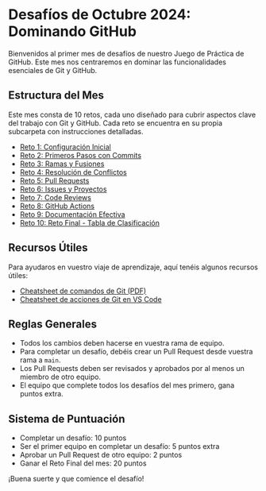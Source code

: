 # Desafíos de Octubre 2024: Dominando GitHub

Bienvenidos al primer mes de desafíos de nuestro Juego de Práctica de GitHub. Este mes nos centraremos en dominar las funcionalidades esenciales de Git y GitHub.

## Estructura del Mes

Este mes consta de 10 retos, cada uno diseñado para cubrir aspectos clave del trabajo con Git y GitHub. Cada reto se encuentra en su propia subcarpeta con instrucciones detalladas.

- [Reto 1: Configuración Inicial](./reto1/README.md)
- [Reto 2: Primeros Pasos con Commits](./reto2/README.md)
- [Reto 3: Ramas y Fusiones](./reto3/README.md)
- [Reto 4: Resolución de Conflictos](./reto4/README.md)
- [Reto 5: Pull Requests](./reto5/README.md)
- [Reto 6: Issues y Proyectos](./reto6/README.md)
- [Reto 7: Code Reviews](./reto7/README.md)
- [Reto 8: GitHub Actions](./reto8/README.md)
- [Reto 9: Documentación Efectiva](./reto9/README.md)
- [Reto 10: Reto Final - Tabla de Clasificación](./reto10/README.md)

## Recursos Útiles

Para ayudaros en vuestro viaje de aprendizaje, aquí tenéis algunos recursos útiles:

- [Cheatsheet de comandos de Git (PDF)](https://education.github.com/git-cheat-sheet-education.pdf)
- [Cheatsheet de acciones de Git en VS Code](https://code.visualstudio.com/shortcuts/keyboard-shortcuts-windows.pdf)

## Reglas Generales

- Todos los cambios deben hacerse en vuestra rama de equipo.
- Para completar un desafío, debéis crear un Pull Request desde vuestra rama a `main`.
- Los Pull Requests deben ser revisados y aprobados por al menos un miembro de otro equipo.
- El equipo que complete todos los desafíos del mes primero, gana puntos extra.

## Sistema de Puntuación

- Completar un desafío: 10 puntos
- Ser el primer equipo en completar un desafío: 5 puntos extra
- Aprobar un Pull Request de otro equipo: 2 puntos
- Ganar el Reto Final del mes: 20 puntos

¡Buena suerte y que comience el desafío!